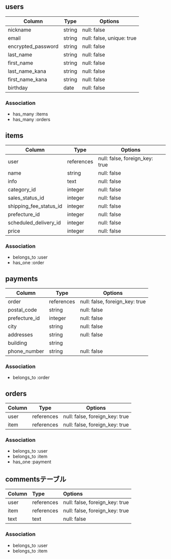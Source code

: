 ## users

| Column                | Type                | Options                   |
|-----------------------|---------------------|---------------------------|
| nickname              | string              | null: false               |
| email                 | string              | null: false, unique: true |
| encrypted_password    | string              | null: false               |
| last_name             | string              | null: false               |
| first_name            | string              | null: false               |
| last_name_kana        | string              | null: false               |
| first_name_kana       | string              | null: false               |
| birthday              | date                | null: false               |

### Association

- has_many :items
- has_many :orders

## items

| Column                | Type                | Options                       |
|-----------------------|---------------------|-------------------------------|
| user                  | references          | null: false, foreign_key: true|
| name                  | string              | null: false                   |
| info                  | text                | null: false                   |
| category_id           | integer             | null: false                   |
| sales_status_id       | integer             | null: false                   |
| shipping_fee_status_id| integer             | null: false                   |
| prefecture_id         | integer             | null: false                   |
| scheduled_delivery_id | integer             | null: false                   |
| price                 | integer             | null: false                   |

### Association

- belongs_to :user
- has_one :order


## payments

| Column                | Type                | Options                       |
|-----------------------|---------------------|-------------------------------|
| order                 | references          | null: false, foreign_key: true|
| postal_code           | string              | null: false                   |
| prefecture_id         | integer             | null: false                   |
| city                  | string              | null: false                   |
| addresses             | string              | null: false                   |
| building              | string              |                               |
| phone_number          | string              | null: false                   |

### Association

- belongs_to :order

## orders
| Column                | Type                | Options                       |
|-----------------------|---------------------|-------------------------------|
| user                  | references          | null: false, foreign_key: true|
| item                  | references          | null: false, foreign_key: true|

### Association

- belongs_to :user
- belongs_to :item
- has_one :payment

## commentsテーブル
| Column  | Type       | Options                        |
| :-------| :----------| :------------------------------|
| user    | references | null: false, foreign_key: true |
| item    | references | null: false, foreign_key: true |
| text    | text       | null: false                    |

### Association
- belongs_to :user
- belongs_to :item
